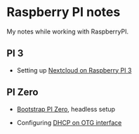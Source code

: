 # Raspberry PI notes

My notes while working with RaspberryPI.

## PI 3 

* Setting up [Nextcloud on Raspberry PI 3](pi3-nextcloud.md)

## PI Zero

* [Bootstrap PI Zero](zero-bootstrap.md), headless setup

* Configuring [DHCP on OTG interface](zero-dhcp.md)
